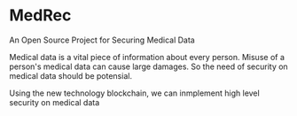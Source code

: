 # MedRec
An Open Source Project for Securing Medical Data

Medical data is a vital piece of information about every person. 
Misuse of a person's medical data can cause large damages.
So the need of security on medical data should be potensial.

Using the new technology blockchain, we can inmplement high level security on medical data
